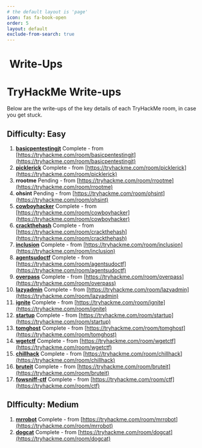 ```yaml
---
# the default layout is 'page'
icon: fas fa-book-open
order: 5
layout: default
exclude-from-search: true
---
```


<h1><i class="fas fa-book-open"></i>&nbsp;Write-Ups</h1>

# TryHackMe Write-ups

Below are the write-ups of the key details of each TryHackMe room, in case you get stuck.

## Difficulty: Easy

1. **[basicpentestingjt](thm/basicpentestingjt/index.html)** <span class="badge bg-success">Complete</span> - from [https://tryhackme.com/room/basicpentestingjt](https://tryhackme.com/room/basicpentestingjt)
1. **[picklerick](thm/picklerick/index.html)** <span class="badge bg-success">Complete</span> - from [https://tryhackme.com/room/picklerick](https://tryhackme.com/room/picklerick)
1. **rrootme** <span class="badge bg-info text-dark">Pending</span> - from [https://tryhackme.com/room/rrootme](https://tryhackme.com/room/rrootme)
1. **ohsint** <span class="badge bg-info text-dark">Pending</span> - from [https://tryhackme.com/room/ohsint](https://tryhackme.com/room/ohsint)
1. **[cowboyhacker](thm/cowboyhacker/index.html)** <span class="badge bg-success">Complete</span> - from [https://tryhackme.com/room/cowboyhacker](https://tryhackme.com/room/cowboyhacker)
1. **[crackthehash](thm/crackthehash/index.html)** <span class="badge bg-success">Complete</span> - from [https://tryhackme.com/room/crackthehash](https://tryhackme.com/room/crackthehash)
1. **[inclusion](thm/inclusion/index.html)** <span class="badge bg-success">Complete</span> - from [https://tryhackme.com/room/inclusion](https://tryhackme.com/room/inclusion)
1. **[agentsudoctf](thm/agentsudoctf/index.html)** <span class="badge bg-success">Complete</span> - from [https://tryhackme.com/room/agentsudoctf](https://tryhackme.com/room/agentsudoctf)
1. **[overpass](thm/overpass/index.html)** <span class="badge bg-success">Complete</span> - from [https://tryhackme.com/room/overpass](https://tryhackme.com/room/overpass)
1. **[lazyadmin](thm/lazyadmin/index.html)** <span class="badge bg-success">Complete</span> - from [https://tryhackme.com/room/lazyadmin](https://tryhackme.com/room/lazyadmin)
1. **[ignite](thm/ignite/index.html)** <span class="badge bg-success">Complete</span> - from [https://tryhackme.com/room/ignite](https://tryhackme.com/room/ignite)
1. **[startup](thm/startup/index.html)** <span class="badge bg-success">Complete</span> - from [https://tryhackme.com/room/startup](https://tryhackme.com/room/startup)
1. **[tomghost](thm/tomghost/index.html)** <span class="badge bg-success">Complete</span> - from [https://tryhackme.com/room/tomghost](https://tryhackme.com/room/tomghost)
1. **[wgetctf](thm/wgetctf/index.html)** <span class="badge bg-success">Complete</span> - from [https://tryhackme.com/room/wgetctf](https://tryhackme.com/room/wgetctf)
1. **[chillhack](thm/chillhack/index.html)** <span class="badge bg-success">Complete</span> - from [https://tryhackme.com/room/chillhack](https://tryhackme.com/room/chillhack)
1. **[bruteit](thm/bruteit/index.html)** <span class="badge bg-success">Complete</span> - from [https://tryhackme.com/room/bruteit](https://tryhackme.com/room/bruteit)
1. **[fowsniff-ctf](thm/fowsniff-ctf/index.html)** <span class="badge bg-success">Complete</span> - from [https://tryhackme.com/room/ctf](https://tryhackme.com/room/ctf)

## DIfficulty: Medium

1. **[mrrobot](thm/mrrobot/index.html)** <span class="badge bg-success">Complete</span> - from [https://tryhackme.com/room/mrrobot](https://tryhackme.com/room/mrrobot)
1. **[dogcat](thm/dogcat/index.html)** <span class="badge bg-success">Complete</span> - from [https://tryhackme.com/room/dogcat](https://tryhackme.com/room/dogcat)